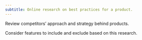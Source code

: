 ```yaml
---
subtitle: Online research on best practices for a product. 
---
```

Review competitors’ approach and strategy behind products. 

Consider features to include and exclude based on this research. 
